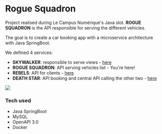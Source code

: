 # Rogue Squadron

Project realised during Le Campus Numérique's Java slot.
**ROGUE SQUADRON** is the API responsible for serving the different vehicles.

The goal is to create a car booking app with a microservice architecture with Java SpringBoot.  

We defined 4 services:
- **SKYWALKER**: responsible to serve views - [here](https://github.com/Lauric-h/skywalker)
- **ROGUE SQUADRON**: API serving vehicles list - You're here!
- **REBELS**: API for clients - [here](https://github.com/Lauric-h/rebels)
- **DEATH STAR**: API booking and central API calling the other two - [here](https://github.com/Lauric-h/death-star)
  
  
![](https://i.imgur.com/xshOHu2.png)

### Tech used
- Java SpringBoot
- MySQL
- OpenAPI 3.0
- Docker

